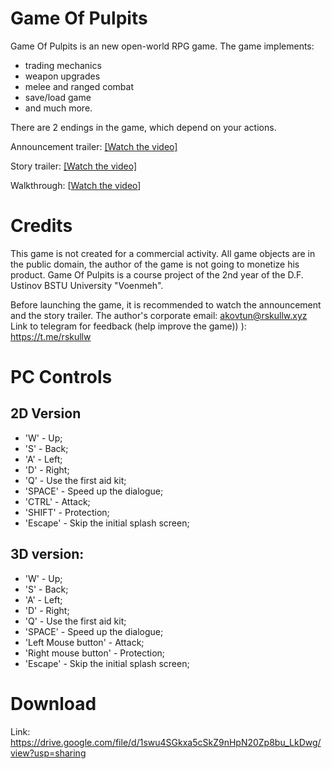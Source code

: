 # Game Of Pulpits
Game Of Pulpits is an new open-world RPG game.
The game implements:
* trading mechanics 
* weapon upgrades
* melee and ranged combat
* save/load game
* and much more. 

There are 2 endings in the game, which depend on your actions.

Announcement trailer: 
[[Watch the video]](https://youtu.be/XyNlJJGSsdc)

Story trailer: 
[[Watch the video]](https://youtu.be/maqw6UE4jBM)

Walkthrough:
[[Watch the video](https://youtu.be/7xMtTM7kSQA)]

# Credits
This game is not created for a commercial activity. All game objects are in the public domain, the author of the game is not going to monetize his product.
Game Of Pulpits is a course project of the 2nd year of the D.F. Ustinov BSTU University "Voenmeh".

Before launching the game, it is recommended to watch the announcement and the story trailer.
The author's corporate email: akovtun@rskullw.xyz
Link to telegram for feedback (help improve the game)) ): https://t.me/rskullw

# PC Controls
## 2D Version
* 'W' - Up;
* 'S' - Back;
* 'A' - Left;
* 'D' - Right;
* 'Q' - Use the first aid kit;
* 'SPACE' - Speed up the dialogue;
* 'CTRL' - Attack;
* 'SHIFT' - Protection;
* 'Escape' - Skip the initial splash screen;

## 3D version:
* 'W' - Up;
* 'S' - Back;
* 'A' - Left;
* 'D' - Right;
* 'Q' - Use the first aid kit;
* 'SPACE' - Speed up the dialogue;
* 'Left Mouse button' - Attack;
* 'Right mouse button' - Protection;
* 'Escape' - Skip the initial splash screen;

# Download
Link: https://drive.google.com/file/d/1swu4SGkxa5cSkZ9nHpN20Zp8bu_LkDwg/view?usp=sharing
